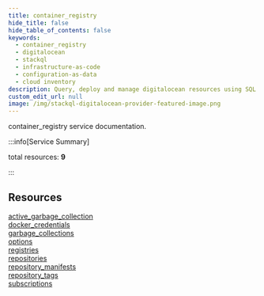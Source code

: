 ```yaml
---
title: container_registry
hide_title: false
hide_table_of_contents: false
keywords:
  - container_registry
  - digitalocean
  - stackql
  - infrastructure-as-code
  - configuration-as-data
  - cloud inventory
description: Query, deploy and manage digitalocean resources using SQL
custom_edit_url: null
image: /img/stackql-digitalocean-provider-featured-image.png
---
```


container_registry service documentation.

:::info[Service Summary]

total resources: __9__  

:::

## Resources
<div class="row">
<div class="providerDocColumn">
<a href="/services/container_registry/active_garbage_collection/">active_garbage_collection</a><br />
<a href="/services/container_registry/docker_credentials/">docker_credentials</a><br />
<a href="/services/container_registry/garbage_collections/">garbage_collections</a><br />
<a href="/services/container_registry/options/">options</a><br />
<a href="/services/container_registry/registries/">registries</a>
</div>
<div class="providerDocColumn">
<a href="/services/container_registry/repositories/">repositories</a><br />
<a href="/services/container_registry/repository_manifests/">repository_manifests</a><br />
<a href="/services/container_registry/repository_tags/">repository_tags</a><br />
<a href="/services/container_registry/subscriptions/">subscriptions</a>
</div>
</div>